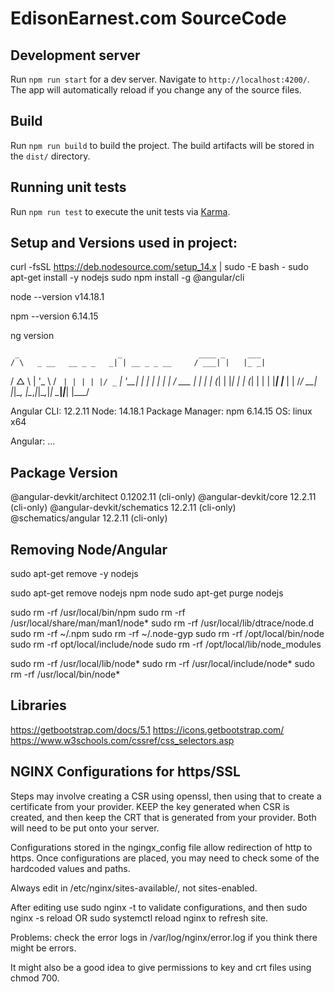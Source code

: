 # EdisonEarnest.com SourceCode


## Development server
Run `npm run start` for a dev server. Navigate to `http://localhost:4200/`. The app will automatically reload if you change any of the source files.


## Build
Run `npm run build` to build the project. The build artifacts will be stored in the `dist/` directory.


## Running unit tests
Run `npm run test` to execute the unit tests via [Karma](https://karma-runner.github.io).


## Setup and Versions used in project:
curl -fsSL https://deb.nodesource.com/setup_14.x | sudo -E bash -
sudo apt-get install -y nodejs
sudo npm install -g @angular/cli

node --version
v14.18.1

npm --version
6.14.15

ng version

     _                      _                 ____ _     ___
    / \   _ __   __ _ _   _| | __ _ _ __     / ___| |   |_ _|
   / △ \ | '_ \ / _` | | | | |/ _` | '__|   | |   | |    | |
  / ___ \| | | | (_| | |_| | | (_| | |      | |___| |___ | |
 /_/   \_\_| |_|\__, |\__,_|_|\__,_|_|       \____|_____|___|
                |___/
    

Angular CLI: 12.2.11
Node: 14.18.1
Package Manager: npm 6.14.15
OS: linux x64

Angular: 
... 

Package                      Version
------------------------------------------------------
@angular-devkit/architect    0.1202.11 (cli-only)
@angular-devkit/core         12.2.11 (cli-only)
@angular-devkit/schematics   12.2.11 (cli-only)
@schematics/angular          12.2.11 (cli-only)


## Removing Node/Angular
sudo apt-get remove -y nodejs

sudo apt-get remove nodejs npm node
sudo apt-get purge nodejs

sudo rm -rf /usr/local/bin/npm 
sudo rm -rf /usr/local/share/man/man1/node* 
sudo rm -rf /usr/local/lib/dtrace/node.d 
sudo rm -rf ~/.npm 
sudo rm -rf ~/.node-gyp 
sudo rm -rf /opt/local/bin/node 
sudo rm -rf opt/local/include/node 
sudo rm -rf /opt/local/lib/node_modules  

sudo rm -rf /usr/local/lib/node*
sudo rm -rf /usr/local/include/node*
sudo rm -rf /usr/local/bin/node*


## Libraries
https://getbootstrap.com/docs/5.1
https://icons.getbootstrap.com/
https://www.w3schools.com/cssref/css_selectors.asp

## NGINX Configurations for https/SSL

Steps may involve creating a CSR using openssl, then using that to create a certificate from your provider. KEEP the key generated when CSR is created, and then keep the CRT that is generated from your provider. Both will need to be put onto your server.

Configurations stored in the ngingx_config file allow redirection of http to https. Once configurations are placed, you may need to check some of the hardcoded values and paths.

Always edit in /etc/nginx/sites-available/<configuration>, not sites-enabled.

After editing use sudo nginx -t to validate configurations, and then sudo nginx -s reload OR sudo systemctl reload nginx to refresh site.

Problems: check the error logs in /var/log/nginx/error.log if you think there might be errors.

It might also be a good idea to give permissions to key and crt files using chmod 700.
